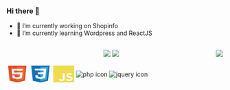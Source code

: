 ### Hi there 👋

- 🔭 I’m currently working on Shopinfo
- 🌱 I’m currently learning Wordpress and ReactJS
<br/>
<!-- - 💬 Ask me about anything -->

<div align="center">
  <img height="165em" src="https://github-readme-stats.vercel.app/api?username=raphael-satomi&show_icons=true&theme=great-gatsby&include_all_commits=true&count_private=true"/>
  <img height="165em" src="https://github-readme-stats.vercel.app/api/top-langs/?username=raphael-satomi&layout=compact&langs_count=7&theme=great-gatsby"/>
  <img height="150" align="right" src="https://i.pinimg.com/originals/89/2e/f5/892ef5dd187b40c8606eb8d9ff3ab5b9.gif"/>
</div>
<div style="display: inline_block"><br>
  <img align="center" alt="html icon" height="40" width="50" src="https://raw.githubusercontent.com/devicons/devicon/master/icons/html5/html5-original.svg">
  <img align="center" alt="css icon" height="40" width="50" src="https://raw.githubusercontent.com/devicons/devicon/master/icons/css3/css3-original.svg">
  <img align="center" alt="javascript icon" height="40" width="50" src="https://raw.githubusercontent.com/devicons/devicon/master/icons/javascript/javascript-plain.svg">
  <img align="center" alt="php icon" height="40" width="50" src="https://cdn.jsdelivr.net/gh/devicons/devicon/icons/php/php-plain.svg" />
  <img align="center" alt="jquery icon" height="40" width="50" src="https://cdn.jsdelivr.net/gh/devicons/devicon/icons/jquery/jquery-plain-wordmark.svg" />
</div>

